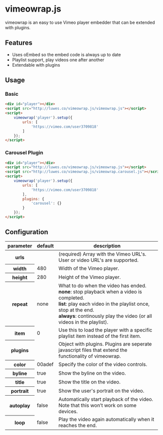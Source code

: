 # vimeowrap.js

vimeowrap is an easy to use Vimeo player embedder that can be extended with plugins.

## Features
* Uses oEmbed so the embed code is always up to date
* Playlist support, play videos one after another
* Extendable with plugins

## Usage
### Basic
``` html
<div id="player"></div>
<script src="http://luwes.co/vimeowrap.js/vimeowrap.js"></script>
<script>
	vimeowrap('player').setup({
		urls: [
			'https://vimeo.com/user3709818'
		]
	});
</script>
```

### Carousel Plugin
``` html
<div id="player"></div>
<script src="http://luwes.co/vimeowrap.js/vimeowrap.js"></script>
<script src="http://luwes.co/vimeowrap.js/vimeowrap.carousel.js"></script>
<script>
	vimeowrap('player').setup({
		urls: [
			'https://vimeo.com/user3709818'
		],
		plugins: {
			'carousel': {}
		}
	});
</script>
```

## Configuration
<table>
<thead><tr>
	<th>parameter</th> <th>default</th> <th>description</th>
</tr></thead>
<tbody>
	<tr>
		<th>urls</th>
		<td></td>
		<td>(required) Array with the Vimeo URL's. User or video URL's are supported.</td>
	</tr>
	<tr>
		<th>width</th>
		<td>480</td>
		<td>Width of the Vimeo player.</td>
	</tr>
	<tr>
		<th>height</th>
		<td>280</td>
		<td>Height of the Vimeo player.</td>
	</tr>
	<tr>
		<th>repeat</th>
		<td>none</td>
		<td>
			What to do when the video has ended.<br/>
			<b>none</b>: stop playback when a video is completed.<br/>
			<b>list</b>: play each video in the playlist once, stop at the end.<br/>
			<b>always</b>: continously play the video (or all videos in the playlist).<br/>
		</td>
	</tr>
	<tr>
		<th>item</th>
		<td>0</td>
		<td>Use this to load the player with a specific playlist item instead of the first item.</td>
	</tr>
	<tr>
		<th>plugins</th>
		<td></td>
		<td>Object with plugins. Plugins are seperate javascript files that extend the functionality of vimeowrap.</td>
	</tr>
	<tr>
		<th>color</th>
		<td>00adef</td>
		<td>Specify the color of the video controls.</td>
	</tr>
	<tr>
		<th>byline</th>
		<td>true</td>
		<td>Show the byline on the video.</td>
	</tr>
	<tr>
		<th>title</th>
		<td>true</td>
		<td>Show the title on the video.</td>
	</tr>
	<tr>
		<th>portrait</th>
		<td>true</td>
		<td>Show the user's portrait on the video.</td>
	</tr>
	<tr>
		<th>autoplay</th>
		<td>false</td>
		<td>Automatically start playback of the video. Note that this won’t work on some devices.</td>
	</tr>
	<tr>
		<th>loop</th>
		<td>false</td>
		<td>Play the video again automatically when it reaches the end.</td>
	</tr>
	</tbody>
</table>